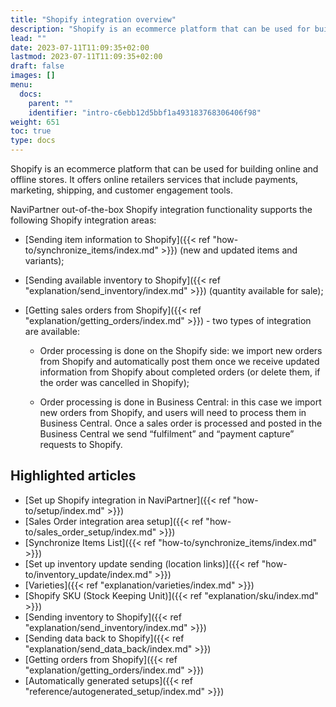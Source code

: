 ```yaml
---
title: "Shopify integration overview"
description: "Shopify is an ecommerce platform that can be used for building online and offline stores. It offers online retailers services that include payments, marketing, shipping, and customer engagement tools."
lead: ""
date: 2023-07-11T11:09:35+02:00
lastmod: 2023-07-11T11:09:35+02:00
draft: false
images: []
menu:
  docs:
    parent: ""
    identifier: "intro-c6ebb12d5bbf1a493183768306406f98"
weight: 651
toc: true
type: docs
---
```

Shopify is an ecommerce platform that can be used for building online and offline stores. It offers online retailers services that include payments, marketing, shipping, and customer engagement tools.

NaviPartner out-of-the-box Shopify integration functionality supports the following Shopify integration areas:

- [Sending item information to Shopify]({{< ref "how-to/synchronize_items/index.md" >}}) (new and updated items and variants);

- [Sending available inventory to Shopify]({{< ref "explanation/send_inventory/index.md" >}}) (quantity available for sale);

- [Getting sales orders from Shopify]({{< ref "explanation/getting_orders/index.md" >}}) - two types of integration are available:         

    -	Order processing is done on the Shopify side: we import new orders from Shopify and automatically post them once we receive updated information from Shopify about completed orders (or delete them, if the order was cancelled in Shopify);

    -	Order processing is done in Business Central: in this case we import new orders from Shopify, and users will need to process them in Business Central. Once a sales order is processed and posted in the Business Central we send “fulfilment” and “payment capture” requests to Shopify.

## Highlighted articles

- [Set up Shopify integration in NaviPartner]({{< ref "how-to/setup/index.md" >}})
- [Sales Order integration area setup]({{< ref "how-to/sales_order_setup/index.md" >}})
- [Synchronize Items List]({{< ref "how-to/synchronize_items/index.md" >}})
- [Set up inventory update sending (location links)]({{< ref "how-to/inventory_update/index.md" >}})
- [Varieties]({{< ref "explanation/varieties/index.md" >}})
- [Shopify SKU (Stock Keeping Unit)]({{< ref "explanation/sku/index.md" >}})
- [Sending inventory to Shopify]({{< ref "explanation/send_inventory/index.md" >}})
- [Sending data back to Shopify]({{< ref "explanation/send_data_back/index.md" >}})
- [Getting orders from Shopify]({{< ref "explanation/getting_orders/index.md" >}})
- [Automatically generated setups]({{< ref "reference/autogenerated_setup/index.md" >}})